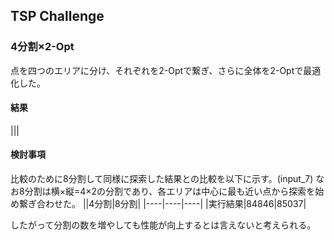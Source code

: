 ## TSP Challenge
### 4分割×2-Opt
点を四つのエリアに分け、それぞれを2-Optで繋ぎ、さらに全体を2-Optで最適化した。

#### 結果
|||

####  検討事項
比較のために8分割して同様に探索した結果との比較を以下に示す。(input_7)
なお8分割は横×縦=4×2の分割であり、各エリアは中心に最も近い点から探索を始め繋ぎ合わせた。
||4分割|8分割|
|----|----|----|
|実行結果|84846|85037|

 したがって分割の数を増やしても性能が向上するとは言えないと考えられる。

